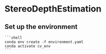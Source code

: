 # StereoDepthEstimation

## Set up the environment

    ```shell
    conda env create -f environment.yaml
    conda activate cv_env
    ```
